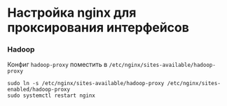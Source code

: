 # Настройка nginx для проксирования интерфейсов

### Hadoop

Конфиг `hadoop-proxy` поместить в `/etc/nginx/sites-available/hadoop-proxy`

```
sudo ln -s /etc/nginx/sites-available/hadoop-proxy /etc/nginx/sites-enabled/hadoop-proxy
sudo systemctl restart nginx
```
